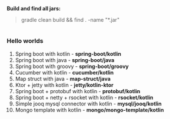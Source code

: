 **Build and find all jars:**
> gradle clean build && find . -name "*.jar"

#
### Hello worlds
1. Spring boot with kotlin - **spring-boot/kotlin**
2. Spring boot with java - **spring-boot/java**
3. Spring boot with groovy - **spring-boot/groovy**
4. Cucumber with kotlin - **cucumber/kotlin**
5. Map struct with java - **map-struct/java**
6. Ktor + jetty with kotlin - **jetty/kotlin-ktor**
7. Spring boot + protobuf with kotlin - **protobuf/kotlin**
8. Spring boot + netty + rsocket with kotlin - **rsocket/kotlin**
9. Simple jooq mysql connector with kotlin - **mysql/jooq/kotlin**
10. Mongo template with kotlin - **mongo/mongo-template/kotlin**